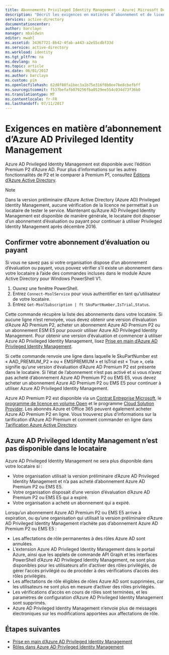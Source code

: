 ```yaml
---
title: Abonnements Privileged Identity Management - Azure| Microsoft Docs
description: "Décrit les exigences en matières d’abonnement et de licences pour gérer utiliser Azure AD Privileged Identity Management dans votre locataire"
services: active-directory
documentationcenter: 
author: barclayn
manager: mbaldwin
editor: mwahl
ms.assetid: 34367721-8b42-4fab-a443-a2e55cdbf33d
ms.service: active-directory
ms.workload: identity
ms.tgt_pltfrm: na
ms.devlang: na
ms.topic: article
ms.date: 06/01/2017
ms.author: barclayn
ms.custom: pim
ms.openlocfilehash: 62d8f80fa1bec3a1b75e316f0b0ee7be8cbefbff
ms.sourcegitcommit: f537befafb079256fba0529ee554c034d73f36b0
ms.translationtype: MT
ms.contentlocale: fr-FR
ms.lasthandoff: 07/11/2017
---
```

# <a name="azure-active-directory-privileged-identity-management-subscription-requirements"></a>Exigences en matière d’abonnement d’Azure AD Privileged Identity Management

Azure AD Privileged Identity Management est disponible avec l’édition Premium P2 d’Azure AD. Pour plus d’informations sur les autres fonctionnalités de P2 et le comparer à Premium P1, consultez [Éditions d’Azure Active Directory](../active-directory-editions.md).

>[!NOTE]
Dans la version préliminaire d’Azure Active Directory (Azure AD) Privileged Identity Management, aucune vérification de la licence ne permettait à un locataire de tester le service.  Maintenant qu’Azure AD Privileged Identity Management est disponible de manière générale, le locataire doit disposer d’un abonnement d’évaluation ou payant pour continuer à utiliser Privileged Identity Management après décembre 2016.
  

## <a name="confirm-your-trial-or-paid-subscription"></a>Confirmer votre abonnement d’évaluation ou payant

Si vous ne savez pas si votre organisation dispose d’un abonnement d’évaluation ou payant, vous pouvez vérifier s’il existe un abonnement dans votre locataire à l’aide des commandes incluses dans le module Azure Active Directory pour Windows PowerShell V1. 
1. Ouvrez une fenêtre PowerShell.
2. Entrez `Connect-MsolService` pour vous authentifier en tant qu’utilisateur de votre locataire.
3. Entrez `Get-MsolSubscription | ft SkuPartNumber,IsTrial,Status`.

Cette commande récupère la liste des abonnements dans votre locataire. Si aucune ligne n’est renvoyée, vous devez obtenir une version d’évaluation d’Azure AD Premium P2, acheter un abonnement Azure AD Premium P2 ou un abonnement ESM E5 pour pouvoir utiliser Azure AD Privileged Identity Management.  Pour obtenir une version d’évaluation et commencer à utiliser Azure AD Privileged Identity Management, lisez [Prise en main d’Azure AD Privileged Identity Management](../active-directory-privileged-identity-management-getting-started.md).

Si cette commande renvoie une ligne dans laquelle le SkuPartNumber est « AAD_PREMIUM_P2 » ou « EMSPREMIUM » et IsTrial est « True », cela signifie qu’une version d’évaluation d’Azure AD Premium P2 est présente dans le locataire.  Si l’état de l’abonnement n’est pas activé et si vous n’avez pas acheté d’abonnement Azure AD Premium P2 ou EMS E5, vous devez acheter un abonnement Azure AD Premium P2 ou EMS E5 pour continuer à utiliser Azure AD Privileged Identity Management.

Azure AD Premium P2 est disponible via un [Contrat Entreprise Microsoft](https://www.microsoft.com/en-us/licensing/licensing-programs/enterprise.aspx), le [programme de licence en volume Open](https://www.microsoft.com/en-us/licensing/licensing-programs/open-license.aspx) et le programme [Cloud Solution Provider](https://partner.microsoft.com/en-US/cloud-solution-provider). Les abonnés Azure et Office 365 peuvent également acheter Azure AD Premium P2 en ligne.  Vous trouverez plus d’informations sur la tarification d’Azure AD Premium et comment commander en ligne dans [Tarification Azure Active Directory](https://azure.microsoft.com/en-us/pricing/details/active-directory/).

## <a name="azure-ad-privileged-identity-management-is-not-available-in-tenant"></a>Azure AD Privileged Identity Management n’est pas disponible dans le locataire

Azure AD Privileged Identity Management ne sera plus disponible dans votre locataire si :
- Votre organisation utilisait la version préliminaire d’Azure AD Privileged Identity Management et n’a pas acheté d’abonnement Azure AD Premium P2 ou EMS E5.
- Votre organisation disposait d’une version d’évaluation d’Azure AD Premium P2 ou EMS E5 qui a expiré.
- Votre organisation a acheté un abonnement qui a expiré.

Lorsqu’un abonnement Azure AD Premium P2 ou EMS E5 arrive à expiration, ou qu’une organisation qui utilisait la version préliminaire d’Azure AD Privileged Identity Management n’achète pas d’abonnement Azure AD Premium P2 ou EMS E5 :

- Les affectations de rôle permanentes à des rôles Azure AD sont annulées.
- L’extension Azure AD Privileged Identity Management dans le portail Azure, ainsi que les applets de commande API Graph et les interfaces PowerShell d’Azure AD Privileged Identity Management, ne sont plus disponibles pour les utilisateurs afin d’activer des rôles privilégiés, de gérer l’accès privilégié ou de procéder à des vérifications d’accès des rôles privilégiés.
- Les affectations de rôle éligibles de rôles Azure AD sont supprimées, car les utilisateurs ne sont plus en mesure d’activer des rôles privilégiés.
- Les vérifications d’accès en cours de rôles sont terminées, et les paramètres de configuration d’Azure AD Privileged Identity Management sont supprimés.
- Azure AD Privileged Identity Management n’envoie plus de messages électroniques sur les modifications apportées aux affectations de rôle.

## <a name="next-steps"></a>Étapes suivantes

- [Prise en main d’Azure AD Privileged Identity Management](../active-directory-privileged-identity-management-getting-started.md)
- [Rôles dans Azure AD Privileged Identity Management](../active-directory-privileged-identity-management-roles.md)
